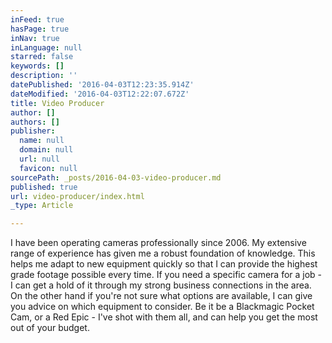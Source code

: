 ```yaml
---
inFeed: true
hasPage: true
inNav: true
inLanguage: null
starred: false
keywords: []
description: ''
datePublished: '2016-04-03T12:23:35.914Z'
dateModified: '2016-04-03T12:22:07.672Z'
title: Video Producer
author: []
authors: []
publisher:
  name: null
  domain: null
  url: null
  favicon: null
sourcePath: _posts/2016-04-03-video-producer.md
published: true
url: video-producer/index.html
_type: Article

---
```

I have been operating cameras professionally since 2006\. My extensive range of experience has given me a robust foundation of knowledge. This helps me adapt to new equipment quickly so that I can provide the highest grade footage possible every time. If you need a specific camera for a job - I can get a hold of it through my strong business connections in the area. On the other hand if you're not sure what options are available, I can give you advice on which equipment to consider. Be it be a Blackmagic Pocket Cam, or a Red Epic - I've shot with them all, and can help you get the most out of your budget.